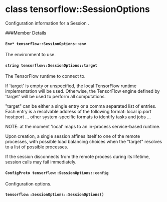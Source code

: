 # class tensorflow::SessionOptions

Configuration information for a Session .

\###Member Details

#### `Env* tensorflow::SessionOptions::env` <a href="#env_tensorflow_sessionoptions_env" id="env_tensorflow_sessionoptions_env"></a>

The environment to use.

#### `string tensorflow::SessionOptions::target` <a href="#string_tensorflow_sessionoptions_target" id="string_tensorflow_sessionoptions_target"></a>

The TensorFlow runtime to connect to.

If 'target' is empty or unspecified, the local TensorFlow runtime implementation will be used. Otherwise, the TensorFlow engine defined by 'target' will be used to perform all computations.

"target" can be either a single entry or a comma separated list of entries. Each entry is a resolvable address of the following format: local ip:port host:port ... other system-specific formats to identify tasks and jobs ...

NOTE: at the moment 'local' maps to an in-process service-based runtime.

Upon creation, a single session affines itself to one of the remote processes, with possible load balancing choices when the "target" resolves to a list of possible processes.

If the session disconnects from the remote process during its lifetime, session calls may fail immediately.

#### `ConfigProto tensorflow::SessionOptions::config` <a href="#configproto_tensorflow_sessionoptions_config" id="configproto_tensorflow_sessionoptions_config"></a>

Configuration options.

#### `tensorflow::SessionOptions::SessionOptions()` <a href="#tensorflow_sessionoptions_sessionoptions" id="tensorflow_sessionoptions_sessionoptions"></a>
